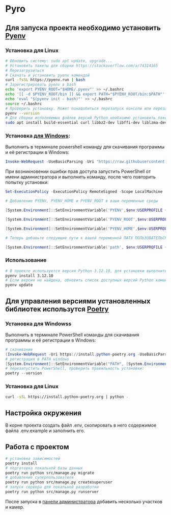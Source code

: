 # Pyro

## Для запуска проекта необходимо установить [Pyenv](https://github.com/pyenv/pyenv?tab=readme-ov-file#installation)

### Установка для Linux
```sh
# Обновить систему: sudo apt update, upgrade...
# Установить пакеты для сборки https://stackoverflow.com/a/74314165
# Перезагрузиться
# Скачать и установить pyenv командой
curl -fsSL https://pyenv.run | bash
# Зарегистрировать pyenv в bash
echo 'export PYENV_ROOT="$HOME/.pyenv"' >> ~/.bashrc
echo '[[ -d $PYENV_ROOT/bin ]] && export PATH="$PYENV_ROOT/bin:$PATH"' >> ~/.bashrc
echo 'eval "$(pyenv init - bash)"' >> ~/.bashrc
source ~/.bashrc
# Проверить установку. Может понадобиться перезапуск консоли или перезагрузка
pyenv --version
# Для сборки исполняемых файлов версий Python необхоимо установить пакеты
sudo apt install build-essential curl libbz2-dev libffi-dev liblzma-dev libncursesw5-dev libreadline-dev libsqlite3-dev libssl-dev libxml2-dev libxmlsec1-dev llvm make tk-dev wget xz-utils zlib1g-dev
```

### Установка [для Windows](https://github.com/pyenv-win/pyenv-win/blob/master/docs/installation.md#installation):

Выполнить в терминале powershell команду для скачивания программы и её регистрации в Windows:
```PowerShell
Invoke-WebRequest -UseBasicParsing -Uri "https://raw.githubusercontent.com/pyenv-win/pyenv-win/master/pyenv-win/install-pyenv-win.ps1" -OutFile "./install-pyenv-win.ps1"; &"./install-pyenv-win.ps1"
```
При возникновении ошибки прав доступа запустить PowerShell от имени администратора и выполнить команду, после чего повторить попытку установки:
```PowerShell
Set-ExecutionPolicy -ExecutionPolicy RemoteSigned -Scope LocalMachine

# Добавление PYENV, PYENV_HOME и PYENV_ROOT в ваши переменные среды

[System.Environment]::SetEnvironmentVariable('PYENV',$env:USERPROFILE + "\.pyenv\pyenv-win\","User")

[System.Environment]::SetEnvironmentVariable('PYENV_ROOT',$env:USERPROFILE + "\.pyenv\pyenv-win\","User")

[System.Environment]::SetEnvironmentVariable('PYENV_HOME',$env:USERPROFILE + "\.pyenv\pyenv-win\","User")

# Теперь добавьте следующие пути к вашей переменной ПАТХ ПОЛЬЗОВАТЕЛЬСКОГО, чтобы получить доступ к команде pyenv

[System.Environment]::SetEnvironmentVariable('path', $env:USERPROFILE + "\.pyenv\pyenv-win\bin;" + $env:USERPROFILE + "\.pyenv\pyenv-win\shims;" + [System.Environment]::GetEnvironmentVariable('path', "User"),"User")
```
### Использование

```sh
# В проекте используется версия Python 3.12.10, для установки выполнить команду
pyenv install 3.12.10
# Если версия не найдена, обновить список доступных версий Python командой
pyenv update
```

## Для управления версиями установленных библиотек использутся [Poetry](https://python-poetry.org/docs/#installing-with-the-official-installer)

### Установка для Windowss
Выполнить в терминале PowerShell команды для скачивания программы и её регистрации в Windows:
```PowerShell
# скачивание
(Invoke-WebRequest -Uri https://install.python-poetry.org -UseBasicParsing).Content | python -
# регистрация в PATH windows
[System.Environment]::SetEnvironmentVariable("PATH", [System.Environment]::GetEnvironmentVariable("PATH", [System.EnvironmentVariableTarget]::User) + ";$env:APPDATA\Python\Scripts", [System.EnvironmentVariableTarget]::User)
# перезапустить PowerShell, проверить правильность установки:
poetry --version
```

### Установка для Linux
```sh
curl -sSL https://install.python-poetry.org | python -
```
## Настройка окружения
В корне проекта создать файл .env, скопировать в него содержимое файла .env.example и заполнить его.

## Работа с проектом

```sh
# установка зависимостей
poetry install
# подготовка локальной базы данных
poetry run python src/manage.py migrate
# добавление суперпользователя
poetry run python src/manage.py createsuperuser
# запуск сервера для локальной разработки
poetry run python src/manage.py runserver
```
После запуска в [панели администратора](http://localhost:8000/admin)
добавить несколько участков и камер.

